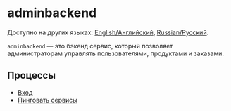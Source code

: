 # adminbackend

Доступно на других языках: [English/Английский](adminbackend.md), [Russian/Русский](adminbackend.ru.md). 

`adminbackend` — это бэкенд сервис, который позволяет администраторам управлять пользователями, продуктами и заказами.

## Процессы 

- [Вход](../processes/auth/signin.ru.md)
- [Пинговать сервисы](../processes/admin/pingservices.ru.md)
